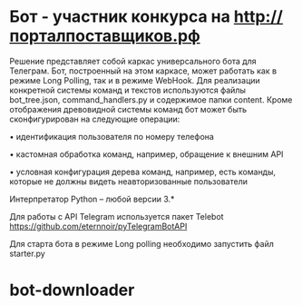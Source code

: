 # Бот - участник конкурса на http://порталпоставщиков.рф

Решение представляет собой каркас универсального бота для Телеграм. Бот, построенный на этом каркасе, может работать как в режиме Long Polling, так и в режиме WebHook. Для реализации конкретной системы команд и текстов используются файлы bot_tree.json, command_handlers.py и содержимое папки content.
Кроме отображения древовидной системы команд бот может быть сконфигурирован на следующие операции:

•	идентификация пользователя по номеру телефона

•	кастомная обработка команд, например, обращение к внешним API

•	условная конфигурация дерева команд, например, есть команды, которые не должны видеть неавторизованные пользователи


Интерпретатор Python – любой версии 3.*

Для работы с API Telegram используется пакет Telebot https://github.com/eternnoir/pyTelegramBotAPI

Для старта бота в режиме Long polling необходимо запустить файл starter.py




# bot-downloader
